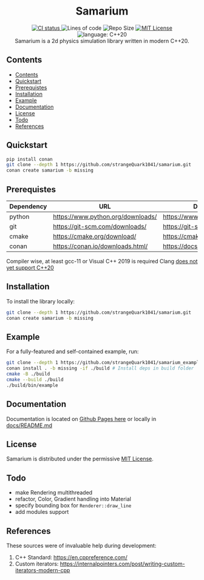 <h1 align="center">Samarium</h1>

<p align="center">
    <a href="https://github.com/strangeQuark1041/samarium/actions/workflows/build.yml">
         <img alt="CI status" src="https://github.com/strangeQuark1041/samarium/actions/workflows/build.yml/badge.svg">
    </a>
    <img alt="Lines of code" src="https://img.shields.io/tokei/lines/github/strangeQuark1041/samarium">
    <img alt="Repo Size" src="https://img.shields.io/github/repo-size/strangeQuark1041/samarium">
    <a href="https://github.com/strangeQuark1041/samarium/blob/main/LICENSE.md">
         <img alt="MIT License" src="https://img.shields.io/badge/license-MIT-yellow">
    </a>
    <img alt="language: C++20" src="https://img.shields.io/badge/language-C%2B%2B20-yellow">
    <br>
    Samarium is a 2d physics simulation library written in modern C++20.
</p>

## Contents

- [Contents](#contents)
- [Quickstart](#quickstart)
- [Prerequistes](#prerequistes)
- [Installation](#installation)
- [Example](#example)
- [Documentation](#documentation)
- [License](#license)
- [Todo](#todo)
- [References](#references)

## Quickstart

```sh
pip install conan
git clone --depth 1 https://github.com/strangeQuark1041/samarium.git
conan create samarium -b missing
```

## Prerequistes

| Dependency | URL | Documentation |
| ---        | --- | --- |
| python     | <https://www.python.org/downloads/> | https://www.python.org/doc/ |
| git        | <https://git-scm.com/downloads/> | https://git-scm.com/docs/ |
| cmake      | <https://cmake.org/download/> | https://cmake.org/cmake/help/latest/ |
| conan      | <https://conan.io/downloads.html/> | https://docs.conan.io/en/latest/ |

Compiler wise, at least gcc-11 or Visual C++ 2019 is required
Clang [does not yet support C++20](https://clang.llvm.org/cxx_status.html#cxx20)

## Installation

To install the library locally:

```sh
git clone --depth 1 https://github.com/strangeQuark1041/samarium.git
conan create samarium -b missing
```

## Example

For a fully-featured and self-contained example, run:

```sh
git clone --depth 1 https://github.com/strangeQuark1041/samarium_example.git .
conan install . -b missing -if ./build # Install deps in build folder
cmake -B ./build
cmake --build ./build
./build/bin/example
```

## Documentation

Documentation is located on [Github Pages here](https://strangequark1041.github.io/samarium/) or locally in  [docs/README.md](docs/README.md)

## License

Samarium is distributed under the permissive [MIT License](LICENSE.md).

## Todo

- make Rendering multithreaded
- refactor, Color, Gradient handling into Material
- specify bounding box for `Renderer::draw_line`
- add modules support

## References

These sources were of invaluable help during development:

1. C++ Standard: https://en.cppreference.com/
2. Custom iterators: https://internalpointers.com/post/writing-custom-iterators-modern-cpp
